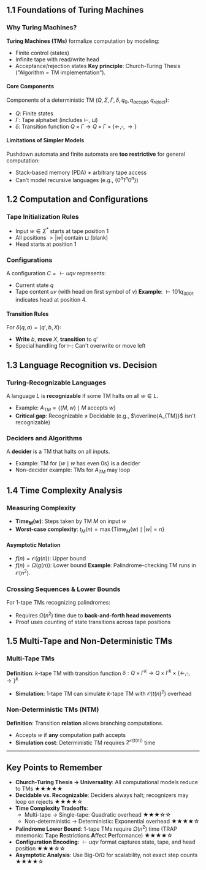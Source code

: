 ## 1.1 Foundations of Turing Machines

### Why Turing Machines?

**Turing Machines (TMs)** formalize computation by modeling:

- Finite control (states)
- Infinite tape with read/write head
- Acceptance/rejection states
  **Key principle**: Church-Turing Thesis ("Algorithm = TM implementation").

#### Core Components

Components of a deterministic TM $(Q, \Sigma, \Gamma, \delta, q_0, q_{accept}, q_{reject})$:

- $Q$: Finite states
- $\Gamma$: Tape alphabet (includes $\vdash$, $\sqcup$)
- $\delta$: Transition function $Q \times \Gamma \to Q \times \Gamma \times \{\leftarrow, \square, \rightarrow\}$

#### Limitations of Simpler Models

Pushdown automata and finite automata are **too restrictive** for general computation:

- Stack-based memory (PDA) ≠ arbitrary tape access
- Can't model recursive languages (e.g., $\{0^n1^n0^n\}$)

## 1.2 Computation and Configurations

### Tape Initialization Rules

- Input $w \in \Sigma^*$ starts at tape position 1
- All positions $>|w|$ contain $\sqcup$ (blank)
- Head starts at position 1

### Configurations

A configuration $C = \vdash u q v$ represents:

- Current state $q$
- Tape content $uv$ (with head on first symbol of $v$)
  **Example**: $\vdash 101q_3001$ indicates head at position 4.

#### Transition Rules

For $\delta(q, a) = (q', b, X)$:

- **Write** $b$, **move** $X$, **transition** to $q'$
- Special handling for $\vdash$: Can't overwrite or move left

## 1.3 Language Recognition vs. Decision

### Turing-Recognizable Languages

A language $L$ is **recognizable** if some TM halts on all $w \in L$.

- Example: $A_{TM} = \{(M,w) \mid M \text{ accepts } w\}$
- **Critical gap**: Recognizable ≠ Decidable (e.g., $\overline{A_{TM}}$ isn't recognizable)

### Deciders and Algorithms

A **decider** is a TM that halts on all inputs.

- Example: TM for $\{w \mid w \text{ has even 0s}\}$ is a decider
- Non-decider example: TMs for $A_{TM}$ may loop

## 1.4 Time Complexity Analysis

### Measuring Complexity

- **Time$_M(w)$**: Steps taken by TM $M$ on input $w$
- **Worst-case complexity**: $t_M(n) = \max\{\text{Time}_M(w) \mid |w|=n\}$

#### Asymptotic Notation

- $f(n) = \mathcal{O}(g(n))$: Upper bound
- $f(n) = \Omega(g(n))$: Lower bound
  **Example**: Palindrome-checking TM runs in $\mathcal{O}(n^2)$.

### Crossing Sequences & Lower Bounds

For 1-tape TMs recognizing palindromes:

- Requires $\Omega(n^2)$ time due to **back-and-forth head movements**
- Proof uses counting of state transitions across tape positions

## 1.5 Multi-Tape and Non-Deterministic TMs

### Multi-Tape TMs

**Definition**: $k$-tape TM with transition function $\delta: Q \times \Gamma^k \to Q \times \Gamma^k \times \{\leftarrow, \square, \rightarrow\}^k$

- **Simulation**: 1-tape TM can simulate $k$-tape TM with $\mathcal{O}(t(n)^2)$ overhead

### Non-Deterministic TMs (NTM)

**Definition**: Transition **relation** allows branching computations.

- Accepts $w$ if **any** computation path accepts
- **Simulation cost**: Deterministic TM requires $2^{\mathcal{O}(t(n))}$ time

---

## Key Points to Remember

- **Church-Turing Thesis → Universality**: All computational models reduce to TMs ★★★★★
- **Decidable vs. Recognizable**: Deciders always halt; recognizers may loop on rejects ★★★★☆
- **Time Complexity Tradeoffs**:
  - Multi-tape → Single-tape: Quadratic overhead ★★★☆☆
  - Non-deterministic → Deterministic: Exponential overhead ★★★★☆
- **Palindrome Lower Bound**: 1-tape TMs require $\Omega(n^2)$ time (TRAP mnemonic: **T**ape **R**estrictions **A**ffect **P**erformance) ★★★★☆
- **Configuration Encoding**: $\vdash u q v$ format captures state, tape, and head position ★★★☆☆
- **Asymptotic Analysis**: Use Big-O/Ω for scalability, not exact step counts ★★★★☆
